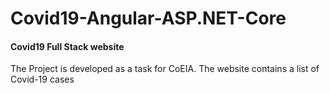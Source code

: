 # Covid19-Angular-ASP.NET-Core
<h4>Covid19 Full Stack website </h4>
<p>The Project is developed as a task for CoEIA. The website contains a list of Covid-19 cases</p>
